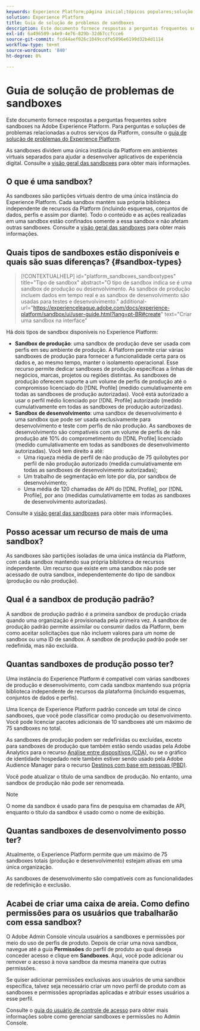 ```yaml
---
keywords: Experience Platform;página inicial;tópicos populares;solução de problemas de sandbox
solution: Experience Platform
title: Guia de solução de problemas de sandboxes
description: Este documento fornece respostas a perguntas frequentes sobre sandboxes na Adobe Experience Platform.
exl-id: 6a496509-a4e9-4e76-829b-32d67ccfcce6
source-git-commit: fcd44aef026c1049ccdfe5896e6199d32b4d1114
workflow-type: tm+mt
source-wordcount: '840'
ht-degree: 8%

---
```


# Guia de solução de problemas de sandboxes

Este documento fornece respostas a perguntas frequentes sobre sandboxes na Adobe Experience Platform. Para perguntas e soluções de problemas relacionadas a outros serviços da Platform, consulte o [guia de solução de problemas do Experience Platform](../landing/troubleshooting.md).

As sandboxes dividem uma única instância da Platform em ambientes virtuais separados para ajudar a desenvolver aplicativos de experiência digital. Consulte a [visão geral das sandboxes](home.md) para obter mais informações.

## O que é uma sandbox?

As sandboxes são partições virtuais dentro de uma única instância do Experience Platform. Cada sandbox mantém sua própria biblioteca independente de recursos da Platform (incluindo esquemas, conjuntos de dados, perfis e assim por diante). Todo o conteúdo e as ações realizadas em uma sandbox estão confinados somente a essa sandbox e não afetam outras sandboxes. Consulte a [visão geral das sandboxes](home.md) para obter mais informações.

## Quais tipos de sandboxes estão disponíveis e quais são suas diferenças? {#sandbox-types}

>[!CONTEXTUALHELP]
>id="platform_sandboxes_sandboxtypes"
>title="Tipo de sandbox"
>abstract="O tipo de sandbox indica se é uma sandbox de produção ou desenvolvimento. As sandbox de produção incluem dados em tempo real e as sandbox de desenvolvimento são usadas para testes e desenvolvimento."
>additional-url="https://experienceleague.adobe.com/docs/experience-platform/sandbox/ui/user-guide.html?lang=pt-BR#create" text="Criar uma sandbox na interface"

Há dois tipos de sandbox disponíveis no Experience Platform:

* **Sandbox de produção**: uma sandbox de produção deve ser usada com perfis em seu ambiente de produção. A Platform permite criar várias sandboxes de produção para fornecer a funcionalidade certa para os dados e, ao mesmo tempo, manter o isolamento operacional. Esse recurso permite dedicar sandboxes de produção específicas a linhas de negócios, marcas, projetos ou regiões distintas. As sandboxes de produção oferecem suporte a um volume de perfis de produção até o compromisso licenciado do [!DNL Profile] (medido cumulativamente em todas as sandboxes de produção autorizadas). Você está autorizado a usar o perfil médio licenciado por [!DNL Profile] autorizado (medido cumulativamente em todas as sandboxes de produção autorizadas).
* **Sandbox de desenvolvimento**: uma sandbox de desenvolvimento é uma sandbox que pode ser usada exclusivamente para desenvolvimento e teste com perfis de não produção. As sandboxes de desenvolvimento são compatíveis com um volume de perfis de não produção até 10% do comprometimento do [!DNL Profile] licenciado (medido cumulativamente em todas as sandboxes de desenvolvimento autorizadas). Você tem direito a até:
   * Uma riqueza média de perfil de não produção de 75 quilobytes por perfil de não produção autorizado (medida cumulativamente em todas as sandboxes de desenvolvimento autorizadas);
   * Um trabalho de segmentação em lote por dia, por sandbox de desenvolvimento;
   * Uma média de 120 chamadas de API do [!DNL Profile], por [!DNL Profile], por ano (medidas cumulativamente em todas as sandboxes de desenvolvimento autorizadas).

Consulte a [visão geral das sandboxes](./home.md) para obter mais informações.

## Posso acessar um recurso de mais de uma sandbox?

As sandboxes são partições isoladas de uma única instância da Platform, com cada sandbox mantendo sua própria biblioteca de recursos independente. Um recurso que existe em uma sandbox não pode ser acessado de outra sandbox, independentemente do tipo de sandbox (produção ou não produção).

## Qual é a sandbox de produção padrão?

A sandbox de produção padrão é a primeira sandbox de produção criada quando uma organização é provisionada pela primeira vez. A sandbox de produção padrão permite assimilar ou consumir dados da Platform, bem como aceitar solicitações que não incluem valores para um nome de sandbox ou uma ID de sandbox. A sandbox de produção padrão pode ser redefinida, mas não excluída.

## Quantas sandboxes de produção posso ter?

Uma instância do Experience Platform é compatível com várias sandboxes de produção e desenvolvimento, com cada sandbox mantendo sua própria biblioteca independente de recursos da plataforma (incluindo esquemas, conjuntos de dados e perfis).

Uma licença de Experience Platform padrão concede um total de cinco sandboxes, que você pode classificar como produção ou desenvolvimento. Você pode licenciar pacotes adicionais de 10 sandboxes até um máximo de 75 sandboxes no total.

As sandboxes de produção podem ser redefinidas ou excluídas, exceto para sandboxes de produção que também estão sendo usadas pela Adobe Analytics para o recurso [Análise entre dispositivos (CDA)](https://experienceleague.adobe.com/docs/analytics/components/cda/overview.html?lang=pt-BR), ou se o gráfico de identidade hospedado nele também estiver sendo usado pela Adobe Audience Manager para o recurso [Destinos com base em pessoas (PBD)](https://experienceleague.adobe.com/docs/audience-manager/user-guide/features/destinations/people-based/people-based-destinations-overview.html?lang=pt-BR).

Você pode atualizar o título de uma sandbox de produção. No entanto, uma sandbox de produção não pode ser renomeada.

>[!NOTE]
>
>O nome da sandbox é usado para fins de pesquisa em chamadas de API, enquanto o título da sandbox é usado como o nome de exibição.

## Quantas sandboxes de desenvolvimento posso ter?

Atualmente, o Experience Platform permite que um máximo de 75 sandboxes totais (produção e desenvolvimento) estejam ativas em uma única organização.

As sandboxes de desenvolvimento são compatíveis com as funcionalidades de redefinição e exclusão.

## Acabei de criar uma caixa de areia. Como defino permissões para os usuários que trabalharão com essa sandbox?

O Adobe Admin Console vincula usuários a sandboxes e permissões por meio do uso de perfis de produto. Depois de criar uma nova sandbox, navegue até a guia **Permissões** do perfil de produto ao qual deseja conceder acesso e clique em **Sandboxes**. Aqui, você pode adicionar ou remover o acesso à nova sandbox da mesma maneira que outras permissões.

Se quiser adicionar permissões exclusivas aos usuários de uma sandbox específica, talvez seja necessário criar um novo perfil de produto com as sandboxes e permissões apropriadas aplicadas e atribuir esses usuários a esse perfil.

Consulte o [guia do usuário de controle de acesso](../access-control/ui/overview.md) para obter mais informações sobre como gerenciar sandboxes e permissões no Admin Console.
